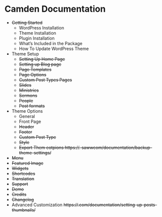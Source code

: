 # Camden Documentation 

- ~~Getting Started~~
    - WordPress Installation
    - Theme Installation
    - Plugin Installation
    - What’s Included in the Package
    - How To Update WordPress Theme
- Theme Setup
    - ~~Setting Up Home Page~~
    - ~~Setting up Blog page~~
    - ~~Page Templates~~
    - ~~Page Options~~
    - ~~Custom Post Types Pages~~
    - ~~Slides~~
    - ~~Ministries~~
    - ~~Sermons~~
    - ~~People~~ 
    - ~~Post formats~~
- Theme Options
    - General
    - Front Page
    - ~~Header~~
    - ~~Footer~~
    - ~~Custom Post Type~~
    - ~~Style~~
    - ~~Export Them eotpions https://.  sawwcom/documentation/backup-theme-settings/~~
- ~~Menu~~
- ~~Featured Image~~
- ~~Widgets~~
- ~~Shortcodes~~
- ~~Translation~~
- ~~Support~~
- ~~Demo~~                 
- ~~Credits~~
- ~~Changelog~~
- Advanced Customization
~~https://.com/documentation/setting-up-posts-thumbnails/~~